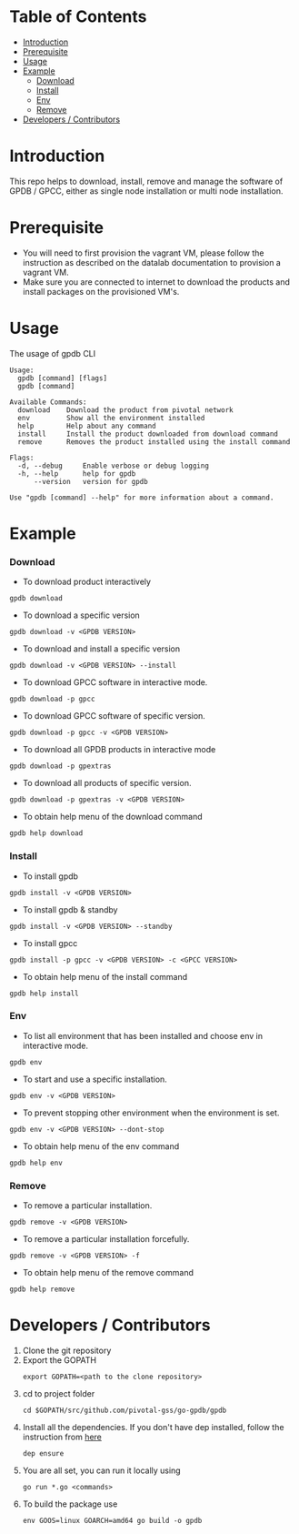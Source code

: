 Table of Contents
=================

   * [Introduction](#introduction)
   * [Prerequisite](#prerequisite)
   * [Usage](#usage)
   * [Example](#example)
        * [Download](#download)
        * [Install](#install)
        * [Env](#env)
        * [Remove](#remove)
   * [Developers / Contributors](#developers--contributors)

# Introduction

This repo helps to download, install, remove and manage the software of GPDB / GPCC, either as single node installation or multi node installation.

# Prerequisite

+ You will need to first provision the vagrant VM, please follow the instruction as described on the datalab documentation to provision a vagrant VM.
+ Make sure you are connected to internet to download the products and install packages on the provisioned VM's.

# Usage 

The usage of gpdb CLI

```
Usage:
  gpdb [command] [flags]
  gpdb [command]

Available Commands:
  download    Download the product from pivotal network
  env         Show all the environment installed
  help        Help about any command
  install     Install the product downloaded from download command
  remove      Removes the product installed using the install command

Flags:
  -d, --debug     Enable verbose or debug logging
  -h, --help      help for gpdb
      --version   version for gpdb

Use "gpdb [command] --help" for more information about a command.
```

# Example

### Download

+ To download product interactively

```
gpdb download
```

+ To download a specific version

```
gpdb download -v <GPDB VERSION>
```

+ To download and install a specific version

```
gpdb download -v <GPDB VERSION> --install
```

+ To download GPCC software in interactive mode.

```
gpdb download -p gpcc
```

+ To download GPCC software of specific version.

```
gpdb download -p gpcc -v <GPDB VERSION>
```

+ To download all GPDB products in interactive mode

```
gpdb download -p gpextras
```

+ To download all products of specific version.

```
gpdb download -p gpextras -v <GPDB VERSION>
```

+ To obtain help menu of the download command

```
gpdb help download
```

### Install

+ To install gpdb

```
gpdb install -v <GPDB VERSION>
```

+ To install gpdb & standby

```
gpdb install -v <GPDB VERSION> --standby
```

+ To install gpcc

```
gpdb install -p gpcc -v <GPDB VERSION> -c <GPCC VERSION>
```

+ To obtain help menu of the install command

```
gpdb help install
```

### Env

+ To list all environment that has been installed and choose env in interactive mode.

```
gpdb env
```

+  To start and use a specific installation.

```
gpdb env -v <GPDB VERSION>
```

+ To prevent stopping other environment when the environment is set.

```
gpdb env -v <GPDB VERSION> --dont-stop
```

+ To obtain help menu of the env command

```
gpdb help env
```

### Remove

+ To remove a particular installation.

```
gpdb remove -v <GPDB VERSION>
```

+ To remove a particular installation forcefully.

```
gpdb remove -v <GPDB VERSION> -f
```

+ To obtain help menu of the remove command

```
gpdb help remove
```

# Developers / Contributors

1. Clone the git repository
2. Export the GOPATH
    ```
    export GOPATH=<path to the clone repository>
    ```
3. cd to project folder
    ```
    cd $GOPATH/src/github.com/pivotal-gss/go-gpdb/gpdb
    ```
4. Install all the dependencies. If you don't have dep installed, follow the instruction from [here](https://github.com/golang/dep)
    ```
    dep ensure
    ```
5. You are all set, you can run it locally using
    ```
    go run *.go <commands>
    ```
6. To build the package use
    ```
    env GOOS=linux GOARCH=amd64 go build -o gpdb
    ```